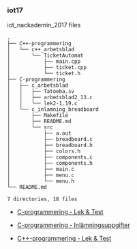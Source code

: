 ### iot17
iot_nackademin_2017 files

```
.
├── C++-programmering
│   └── c++_arbetsblad
│       └── TicketAutomat
│           ├── main.cpp
│           ├── ticket.cpp
│           └── ticket.h
├── C-programmering
│   ├── c_arbetsblad
│   │   ├── Tatoeba.sv
│   │   ├── arbetsblad2_13.c
│   │   └── lek2-1.19.c
│   └── c_inlamning_breadboard
│       ├── Makefile
│       ├── README.md
│       └── src
│           ├── a.out
│           ├── breadboard.c
│           ├── breadboard.h
│           ├── colors.h
│           ├── components.c
│           ├── components.h
│           ├── main.c
│           ├── menu.c
│           └── menu.h
└── README.md

7 directories, 18 files
```
* [C-programmering - Lek & Test](C-programmering/c_arbetsblad)

* [C-programmering - Inlämningsuppgifter](C-programmering/c_inlamning_breadboard/README.md)

* [C++-programmering - Lek & Test](C++-programmering/c++_arbetsblad)

